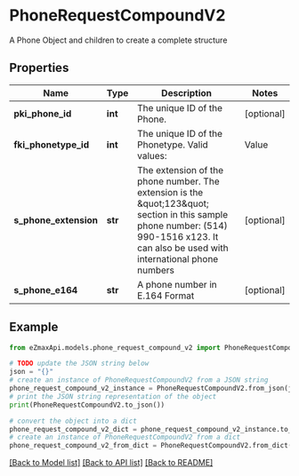 # PhoneRequestCompoundV2

A Phone Object and children to create a complete structure

## Properties

Name | Type | Description | Notes
------------ | ------------- | ------------- | -------------
**pki_phone_id** | **int** | The unique ID of the Phone. | [optional] 
**fki_phonetype_id** | **int** | The unique ID of the Phonetype.  Valid values:  |Value|Description| |-|-| |1|Office| |2|Home| |3|Mobile| |4|Fax| |5|Pager| |6|Toll Free| | 
**s_phone_extension** | **str** | The extension of the phone number.  The extension is the \&quot;123\&quot; section in this sample phone number: (514) 990-1516 x123.  It can also be used with international phone numbers | [optional] 
**s_phone_e164** | **str** | A phone number in E.164 Format | [optional] 

## Example

```python
from eZmaxApi.models.phone_request_compound_v2 import PhoneRequestCompoundV2

# TODO update the JSON string below
json = "{}"
# create an instance of PhoneRequestCompoundV2 from a JSON string
phone_request_compound_v2_instance = PhoneRequestCompoundV2.from_json(json)
# print the JSON string representation of the object
print(PhoneRequestCompoundV2.to_json())

# convert the object into a dict
phone_request_compound_v2_dict = phone_request_compound_v2_instance.to_dict()
# create an instance of PhoneRequestCompoundV2 from a dict
phone_request_compound_v2_from_dict = PhoneRequestCompoundV2.from_dict(phone_request_compound_v2_dict)
```
[[Back to Model list]](../README.md#documentation-for-models) [[Back to API list]](../README.md#documentation-for-api-endpoints) [[Back to README]](../README.md)


